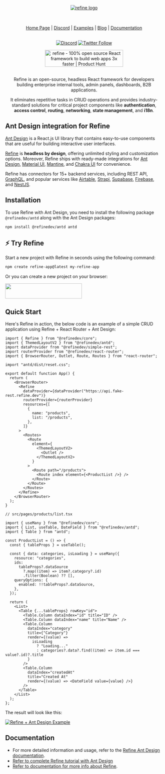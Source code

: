 <div align="center" style="margin: 30px;">
    <a href="https://refine.dev">
    <img alt="refine logo" src="https://refine.ams3.cdn.digitaloceanspaces.com/readme/refine-readme-banner.png">
    </a>
</div>

<br/>

<div align="center">
    <a href="https://refine.dev">Home Page</a> |
    <a href="https://discord.gg/refine">Discord</a> |
    <a href="https://refine.dev/examples/">Examples</a> |
    <a href="https://refine.dev/blog/">Blog</a> |
    <a href="https://refine.dev/docs/">Documentation</a>

<br/>
<br/>

[![Discord](https://img.shields.io/discord/837692625737613362.svg?label=&logo=discord&logoColor=ffffff&color=7389D8&labelColor=6A7EC2)](https://discord.gg/refine)
[![Twitter Follow](https://img.shields.io/twitter/follow/refine_dev?style=social)](https://twitter.com/refine_dev)

<a href="https://www.producthunt.com/posts/refine-3?utm_source=badge-top-post-badge&utm_medium=badge&utm_souce=badge-refine&#0045;3" target="_blank"><img src="https://api.producthunt.com/widgets/embed-image/v1/top-post-badge.svg?post_id=362220&theme=light&period=daily" alt="refine - 100&#0037;&#0032;open&#0032;source&#0032;React&#0032;framework&#0032;to&#0032;build&#0032;web&#0032;apps&#0032;3x&#0032;faster | Product Hunt" style="width: 250px; height: 54px;" width="250" height="54" /></a>

</div>

<br/>

<div align="center">Refine is an open-source, headless React framework for developers building enterprise internal tools, admin panels, dashboards, B2B applications.

<br/>

It eliminates repetitive tasks in CRUD operations and provides industry-standard solutions for critical project components like **authentication**, **access control**, **routing**, **networking**, **state management**, and **i18n**.

</div>

## Ant Design integration for Refine

[Ant Design](https://ant.design/) is a React.js UI library that contains easy-to-use components that are useful for building interactive user interfaces.

[Refine](https://refine.dev/) is **headless by design**, offering unlimited styling and customization options. Moreover, Refine ships with ready-made integrations for [Ant Design](https://ant.design/), [Material UI](https://mui.com/material-ui/getting-started/overview/), [Mantine](https://mantine.dev/), and [Chakra UI](https://chakra-ui.com/) for convenience.

Refine has connectors for 15+ backend services, including REST API, [GraphQL](https://graphql.org/), and popular services like [Airtable](https://www.airtable.com/), [Strapi](https://strapi.io/), [Supabase](https://supabase.com/), [Firebase](https://firebase.google.com/), and [NestJS](https://nestjs.com/).

## Installation

To use Refine with Ant Design, you need to install the following package `@refinedev/antd` along with the Ant Design packages:

```sh
npm install @refinedev/antd antd
```

## ⚡ Try Refine

Start a new project with Refine in seconds using the following command:

```sh
npm create refine-app@latest my-refine-app
```

Or you can create a new project on your browser:

<a href="https://refine.dev/?playground=true" target="_blank">
  <img height="48" width="245" src="https://refine.ams3.cdn.digitaloceanspaces.com/assets/try-it-in-your-browser.png" />
</a>

## Quick Start

Here's Refine in action, the below code is an example of a simple CRUD application using Refine + React Router + Ant Design:

```tsx
import { Refine } from "@refinedev/core";
import { ThemedLayoutV2 } from "@refinedev/antd";
import dataProvider from "@refinedev/simple-rest";
import routerProvider from "@refinedev/react-router";
import { BrowserRouter, Outlet, Route, Routes } from "react-router";

import "antd/dist/reset.css";

export default function App() {
  return (
    <BrowserRouter>
      <Refine
        dataProvider={dataProvider("https://api.fake-rest.refine.dev")}
        routerProvider={routerProvider}
        resources={[
          {
            name: "products",
            list: "/products",
          },
        ]}
      >
        <Routes>
          <Route
            element={
              <ThemedLayoutV2>
                <Outlet />
              </ThemedLayoutV2>
            }
          >
            <Route path="/products">
              <Route index element={<ProductList />} />
            </Route>
          </Route>
        </Routes>
      </Refine>
    </BrowserRouter>
  );
}

// src/pages/products/list.tsx

import { useMany } from "@refinedev/core";
import { List, useTable, DateField } from "@refinedev/antd";
import { Table } from "antd";

const ProductList = () => {
  const { tableProps } = useTable();

  const { data: categories, isLoading } = useMany({
    resource: "categories",
    ids:
      tableProps?.dataSource
        ?.map((item) => item?.category?.id)
        .filter(Boolean) ?? [],
    queryOptions: {
      enabled: !!tableProps?.dataSource,
    },
  });

  return (
    <List>
      <Table {...tableProps} rowKey="id">
        <Table.Column dataIndex="id" title="ID" />
        <Table.Column dataIndex="name" title="Name" />
        <Table.Column
          dataIndex="category"
          title={"Category"}
          render={(value) =>
            isLoading
              ? "Loading..."
              : categories?.data?.find((item) => item.id === value?.id)?.title
          }
        />
        <Table.Column
          dataIndex="createdAt"
          title="Created At"
          render={(value) => <DateField value={value} />}
        />
      </Table>
    </List>
  );
};
```

The result will look like this:

[![Refine + Ant Design Example](https://refine.ams3.cdn.digitaloceanspaces.com/assets/refine-antd-simple-example-screenshot.webp)](https://refine.new/preview/260c1e42-56a2-4ddf-a173-a561487cec28)

## Documentation

- For more detailed information and usage, refer to the [Refine Ant Design documentation](https://refine.dev/docs/ui-integrations/ant-design/introduction).
- [Refer to complete Refine tutorial with Ant Design](https://refine.dev/tutorial)
- [Refer to documentation for more info about Refine](https://refine.dev/docs).
